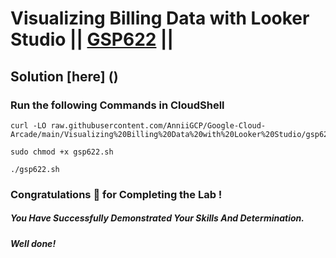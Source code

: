 # Visualizing Billing Data with Looker Studio || [GSP622](https://www.cloudskillsboost.google/focuses/7115?parent=catalog) ||

## Solution [here] ()

### Run the following Commands in CloudShell

```
curl -LO raw.githubusercontent.com/AnniiGCP/Google-Cloud-Arcade/main/Visualizing%20Billing%20Data%20with%20Looker%20Studio/gsp622.sh

sudo chmod +x gsp622.sh

./gsp622.sh
```

### Congratulations 🎉 for Completing the Lab !

##### *You Have Successfully Demonstrated Your Skills And Determination.*

#### *Well done!*

 

 
